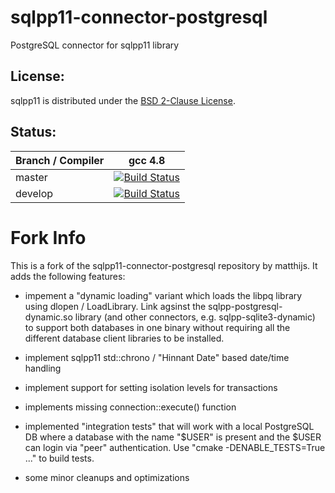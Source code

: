 sqlpp11-connector-postgresql
============================

PostgreSQL connector for sqlpp11 library

License:
-------------
sqlpp11 is distributed under the [BSD 2-Clause License](https://github.com/matthijs/sqlpp11-connector-postgresql/blob/master/LICENSE).

Status:
-------------
Branch / Compiler | gcc 4.8
------------------|--------
master | [![Build Status](https://travis-ci.org/matthijs/sqlpp11-connector-postgresql.svg?branch=master)](https://travis-ci.org/matthijs/sqlpp11-connector-postgresql?branch=master)
develop | [![Build Status](https://travis-ci.org/matthijs/sqlpp11-connector-postgresql.svg?branch=develop)](https://travis-ci.org/matthijs/sqlpp11-connector-postgresql?branch=develop)

Fork Info
===========

This is a fork of the sqlpp11-connector-postgresql repository by matthijs. It adds the following features:

* impement a "dynamic loading" variant which loads the libpq library using dlopen / LoadLibrary. Link agsinst the 
  sqlpp-postgresql-dynamic.so library (and other connectors, e.g. sqlpp-sqlite3-dynamic) to support both databases 
  in one binary without requiring all the different database client libraries to be installed.

* implement sqlpp11 std::chrono / "Hinnant Date" based date/time handling

* implement support for setting isolation levels for transactions

* implements missing connection::execute() function

* implemented "integration tests" that will work with a local PostgreSQL DB where a database with the name "$USER" 
  is present and the $USER can login via "peer" authentication. Use "cmake -DENABLE\_TESTS=True ..." to build tests.

* some minor cleanups and optimizations
